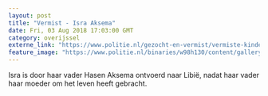 ```yaml
---
layout: post
title: "Vermist - Isra Aksema"
date: Fri, 03 Aug 2018 17:03:00 GMT
category: overijssel
externe_link: "https://www.politie.nl/gezocht-en-vermist/vermiste-kinderen/2004/augustus/11-isra-aksema-2.html"
feature_image: "https://www.politie.nl/binaries/w98h130/content/gallery/politie/vermist/vermiste-kinderen/2004/augustus/isra-aksema.jpg"
---
```


Isra is door haar vader Hasen Aksema ontvoerd naar Libië, nadat haar vader haar moeder om het leven heeft gebracht.
